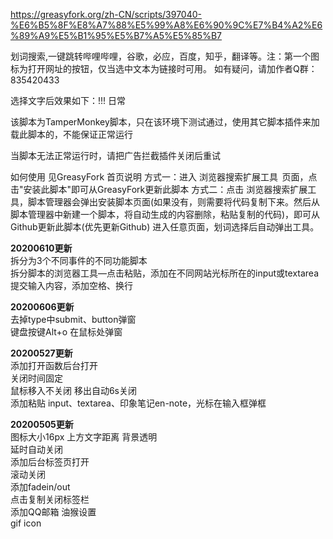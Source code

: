 https://greasyfork.org/zh-CN/scripts/397040-%E6%B5%8F%E8%A7%88%E5%99%A8%E6%90%9C%E7%B4%A2%E6%89%A9%E5%B1%95%E5%B7%A5%E5%85%B7

划词搜索,一键跳转哔哩哔哩，谷歌，必应，百度，知乎，翻译等。注：第一个图标为打开网址的按钮，仅当选中文本为链接时可用。
如有疑问，请加作者Q群：835420433

选择文字后效果如下：!!!
日常


该脚本为TamperMonkey脚本，只在该环境下测试通过，使用其它脚本插件来加载此脚本的，不能保证正常运行

当脚本无法正常运行时，请把广告拦截插件关闭后重试

如何使用
见GreasyFork 首页说明
方式一：进入 浏览器搜索扩展工具  页面，点击"安装此脚本"即可从GreasyFork更新此脚本
方式二：点击 浏览器搜索扩展工具，脚本管理器会弹出安装脚本页面(如果没有，则需要将代码复制下来。然后从脚本管理器中新建一个脚本，将自动生成的内容删除，粘贴复制的代码)，即可从Github更新此脚本(优先更新Github)
进入任意页面，划词选择后自动弹出工具。

**20200610更新**<br>
拆分为3个不同事件的不同功能脚本<br>
拆分脚本的浏览器工具—点击粘贴，添加在不同网站光标所在的input或textarea提交输入内容，添加空格、换行<br>

**20200606更新**<br>
去掉type中submit、button弹窗<br>
键盘按键Alt+o 在鼠标处弹窗<br>

**20200527更新**<br>
添加打开函数后台打开<br>
关闭时间固定<br>
鼠标移入不关闭 移出自动6s关闭<br>
添加粘贴 input、textarea、印象笔记en-note，光标在输入框弹框<br>

**20200505更新**<br>
图标大小16px 上方文字距离 背景透明<br>
延时自动关闭<br>
添加后台标签页打开<br>
滚动关闭<br>
添加fadein/out<br>
点击复制关闭标签栏<br>
添加QQ邮箱 油猴设置<br>
gif icon<br>




